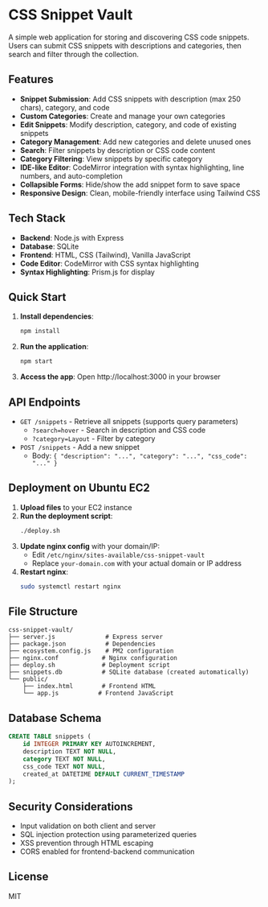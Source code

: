 # CSS Snippet Vault

A simple web application for storing and discovering CSS code snippets. Users can submit CSS snippets with descriptions and categories, then search and filter through the collection.

## Features

- **Snippet Submission**: Add CSS snippets with description (max 250 chars), category, and code
- **Custom Categories**: Create and manage your own categories
- **Edit Snippets**: Modify description, category, and code of existing snippets
- **Category Management**: Add new categories and delete unused ones
- **Search**: Filter snippets by description or CSS code content
- **Category Filtering**: View snippets by specific category
- **IDE-like Editor**: CodeMirror integration with syntax highlighting, line numbers, and auto-completion
- **Collapsible Forms**: Hide/show the add snippet form to save space
- **Responsive Design**: Clean, mobile-friendly interface using Tailwind CSS

## Tech Stack

- **Backend**: Node.js with Express
- **Database**: SQLite
- **Frontend**: HTML, CSS (Tailwind), Vanilla JavaScript
- **Code Editor**: CodeMirror with CSS syntax highlighting
- **Syntax Highlighting**: Prism.js for display

## Quick Start

1. **Install dependencies**:
   ```bash
   npm install
   ```

2. **Run the application**:
   ```bash
   npm start
   ```

3. **Access the app**: Open http://localhost:3000 in your browser

## API Endpoints

- `GET /snippets` - Retrieve all snippets (supports query parameters)
  - `?search=hover` - Search in description and CSS code
  - `?category=Layout` - Filter by category
- `POST /snippets` - Add a new snippet
  - Body: `{ "description": "...", "category": "...", "css_code": "..." }`

## Deployment on Ubuntu EC2

1. **Upload files** to your EC2 instance
2. **Run the deployment script**:
   ```bash
   ./deploy.sh
   ```
3. **Update nginx config** with your domain/IP:
   - Edit `/etc/nginx/sites-available/css-snippet-vault`
   - Replace `your-domain.com` with your actual domain or IP address
4. **Restart nginx**:
   ```bash
   sudo systemctl restart nginx
   ```

## File Structure

```
css-snippet-vault/
├── server.js              # Express server
├── package.json           # Dependencies
├── ecosystem.config.js    # PM2 configuration
├── nginx.conf            # Nginx configuration
├── deploy.sh             # Deployment script
├── snippets.db           # SQLite database (created automatically)
└── public/
    ├── index.html        # Frontend HTML
    └── app.js           # Frontend JavaScript
```

## Database Schema

```sql
CREATE TABLE snippets (
    id INTEGER PRIMARY KEY AUTOINCREMENT,
    description TEXT NOT NULL,
    category TEXT NOT NULL,
    css_code TEXT NOT NULL,
    created_at DATETIME DEFAULT CURRENT_TIMESTAMP
);
```

## Security Considerations

- Input validation on both client and server
- SQL injection protection using parameterized queries
- XSS prevention through HTML escaping
- CORS enabled for frontend-backend communication

## License

MIT